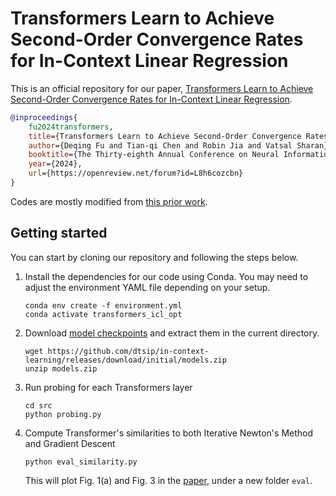 # Transformers Learn to Achieve Second-Order Convergence Rates for In-Context Linear Regression

This is an official repository for our paper, [Transformers Learn to Achieve Second-Order Convergence Rates for In-Context Linear Regression](https://arxiv.org/abs/2310.17086).


```bibtex
@inproceedings{
    fu2024transformers,
    title={Transformers Learn to Achieve Second-Order Convergence Rates for In-Context Linear Regression},
    author={Deqing Fu and Tian-qi Chen and Robin Jia and Vatsal Sharan},
    booktitle={The Thirty-eighth Annual Conference on Neural Information Processing Systems},
    year={2024},
    url={https://openreview.net/forum?id=L8h6cozcbn}
}
```

Codes are mostly modified from [this prior work](https://github.com/dtsip/in-context-learning/).

## Getting started
You can start by cloning our repository and following the steps below.

1. Install the dependencies for our code using Conda. You may need to adjust the environment YAML file depending on your setup.

    ```
    conda env create -f environment.yml
    conda activate transformers_icl_opt
    ```

2. Download [model checkpoints](https://github.com/dtsip/in-context-learning/releases/download/initial/models.zip) and extract them in the current directory.

    ```
    wget https://github.com/dtsip/in-context-learning/releases/download/initial/models.zip
    unzip models.zip
    ```

3. Run probing for each Transformers layer

    ```
    cd src
    python probing.py
    ```

4. Compute Transformer's similarities to both Iterative Newton's Method and Gradient Descent
   
   ```
   python eval_similarity.py
   ```

   This will plot Fig. 1(a) and Fig. 3 in the [paper](https://arxiv.org/abs/2310.17086), under a new folder `eval`.
